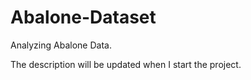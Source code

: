 # Abalone-Dataset
Analyzing Abalone Data.

The description will be updated when I start the project.
